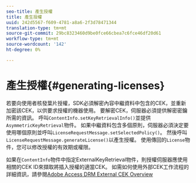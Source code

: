 ```yaml
---
seo-title: 產生授權
title: 產生授權
uuid: 242d5567-f609-4781-a8a6-2f3d78471344
translation-type: tm+mt
source-git-commit: 29bc8323460d9be0fce66cbea7c6fce46df20d61
workflow-type: tm+mt
source-wordcount: '142'
ht-degree: 0%

---
```



# 產生授權{#generating-licenses}

若要向使用者核發葉片授權，SDK必須解密內容中繼資料中包含的CEK，並重新加密該CEK，以供要求授權的機器使用。 要解密CEK，伺服器必須提供解密密鑰所需的資訊。 呼叫`ContentInfo.setKeyRetrievalInfo()`並提供`AsymmetricKeyRetrieval`物件。 如果中繼資料包含多個原則，伺服器必須決定要使用哪個原則並呼叫`LicenseRequestMessage.setSelectedPolicy()`。 然後呼叫`LicenseRequestMessage.generateLicense()`以產生授權。 使用傳回的`License`物件，您可以修改授權的有效期或權限。

如果在`ContentInfo`物件中指定ExternalKeyRetrieval物件，則授權伺服器應使用相關的CEK ID來擷取將插入授權的適當CEK。 如需如何使用外部CEK工作流程的詳細資訊，請參閱[Adobe Access DRM External CEK Overview](../../../aaxs-drm-xkey-mgmt/aaxs-drm-using-external-cek-overview.md)
